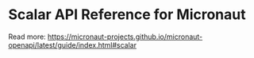 # Scalar API Reference for Micronaut

Read more: https://micronaut-projects.github.io/micronaut-openapi/latest/guide/index.html#scalar

